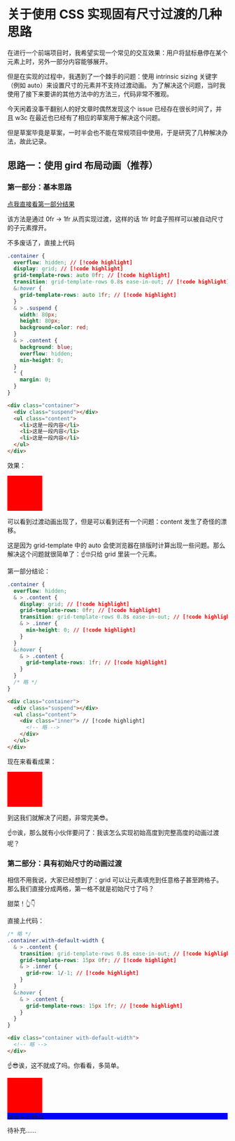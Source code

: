# 关于使用 CSS 实现固有尺寸过渡的几种思路

在进行一个前端项目时，我希望实现一个常见的交互效果：用户将鼠标悬停在某个元素上时，另外一部分内容能够展开。

但是在实现的过程中，我遇到了一个棘手的问题：使用 intrinsic sizing 关键字（例如
auto）来设置尺寸的元素并不支持过渡动画。
为了解决这个问题，当时我使用了接下来要讲的其他方法中的方法三，代码非常不雅观。

今天闲着没事干翻别人的好文章时偶然发现这个 issue 已经存在很长时间了，并且 w3c
在最近也已经有了相应的草案用于解决这个问题。

但是草案毕竟是草案，一时半会也不能在常规项目中使用，于是研究了几种解决办法，故此记录。

<h2 id="grid">思路一：使用 gird 布局动画（推荐）</h2>

### 第一部分：基本思路

<a href="#1end">点我直接看第一部分结果</a>

该方法是通过 0fr -\> 1fr 从而实现过渡，这样的话 1fr 时盒子照样可以被自动尺寸的子元素撑开。

不多废话了，直接上代码

```css
.container {
  overflow: hidden; // [!code highlight]
  display: grid; // [!code highlight]
  grid-template-rows: auto 0fr; // [!code highlight]
  transition: grid-template-rows 0.8s ease-in-out; // [!code highlight]
  &:hover {
    grid-template-rows: auto 1fr; // [!code highlight]
  }
  & > .suspend {
    width: 80px;
    height: 80px;
    background-color: red;
  }
  & > .content {
    background: blue;
    overflow: hidden;
    min-height: 0;
  }
  * {
    margin: 0;
  }
}
```

```html
<div class="container">
  <div class="suspend"></div>
  <ul class="content">
    <li>这是一段内容</li>
    <li>这是一段内容</li>
    <li>这是一段内容</li>
  </ul>
</div>
```

效果：

<div class="example1">
  <div class="suspend"></div>
  <div class="content">
    <p>这是一段内容</p>
    <p>这是一段内容</p>
    <p>这是一段内容</p>
  </div>
</div>

可以看到过渡动画出现了，但是可以看到还有一个问题：content 发生了奇怪的漂移。

这是因为 grid-template 中的 auto
会使浏览器在排版时计算出现一些问题。那么解决这个问题就很简单了：☝️🤓只给 grid
里装一个元素。

<p id="1end">第一部分结论：</p>

```css
.container {
  overflow: hidden;
  & > .content {
    display: grid; // [!code highlight]
    grid-template-rows: 0fr; // [!code highlight]
    transition: grid-template-rows 0.8s ease-in-out; // [!code highlight]
    & > .inner {
      min-height: 0; // [!code highlight]
    }
  }
  &:hover {
    & > .content {
      grid-template-rows: 1fr; // [!code highlight]
    }
  }
  /* 略 */
}
```

```html
<div class="container">
  <div class="suspend"></div>
  <ul class="content">
    <div class="inner"> // [!code highlight]
      <!-- 略 -->
    </div>
  </ul>
</div>
```

现在来看看成果：

<div class="example1 afterfix">
  <div class="suspend"></div>
  <div class="content">
    <div class="inner">
      <p>这是一段内容</p>
      <p>这是一段内容</p>
      <p>这是一段内容</p>
    </div>
  </div>
</div>

到这我们就解决了问题，非常完美😎。

☝️🤓诶，那么就有小伙伴要问了：我该怎么实现初始高度到完整高度的动画过渡呢？

### 第二部分：具有初始尺寸的动画过渡

相信不用我说，大家已经想到了：grid
可以让元素填充到任意格子甚至跨格子。那么我们直接分成两格，第一格不就是初始尺寸了吗？

甜菜！👆👇

直接上代码：

```css
/* 略 */
.container.with-default-width {
  & > .content {
    transition: grid-template-rows 0.8s ease-in-out; // [!code highlight]
    grid-template-rows: 15px 0fr; // [!code highlight]
    & > .inner {
      grid-row: 1/-1; // [!code highlight]
    }
  }
  &:hover {
    & > .content {
      grid-template-rows: 15px 1fr; // [!code highlight]
    }
  }
}
```

```html
<div class="container with-default-width">
  <!-- 略 -->
</div>
```

☝️😎诶，这不就成了吗。你看看，多简单。

<div class="example1 afterfix example2">
  <div class="suspend"></div>
  <div class="content">
    <div class="inner">
      <p>这是一段内容</p>
      <p>这是一段内容</p>
      <p>这是一段内容</p>
    </div>
  </div>
</div>

待补充……

<style lang="postcss">
  .example1 {
    overflow: hidden;
    display: grid;
    grid-template-rows: auto 0fr;
    transition: grid-template-rows 0.8s ease-in-out;
    &.afterfix {
      display: block;
      & > .content {
        display: grid;
        grid-template-rows: 0fr;
        transition: grid-template-rows 0.8s ease-in-out;
        & > .inner {
          min-height: 0;
        }
      }
      &:hover {
        & > .content {
          grid-template-rows: 1fr;
        }
      }
    }
    &:hover {
      grid-template-rows: auto 1fr;
    }
    & > .suspend {
      width: 80px;
      height: 80px;
      background-color: red;
    }
    & > .content {
      background: blue;
      overflow: hidden;
      min-height: 0;
    }
    * {
      margin: 0;
    }
  }
  .example1.afterfix.example2 {
    & > .content {
      transition: grid-template-rows 0.8s ease-in-out;
      grid-template-rows: 15px 0fr;
      & > .inner {
        grid-row: 1/-1;
      }
    }
    &:hover {
      & > .content {
        grid-template-rows: 15px 1fr;
      }
    }
  }
</style>
